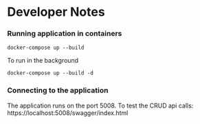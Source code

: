 # Developer Notes

### Running application in containers
```shell
docker-compose up --build
```

To run in the background
```shell
docker-compose up --build -d
```

### Connecting to the application
The application runs on the port 5008.  To test the CRUD api calls:
https://localhost:5008/swagger/index.html
